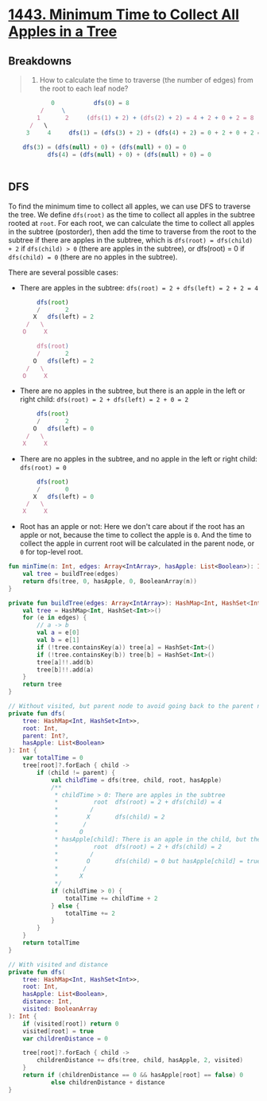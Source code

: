 # [1443. Minimum Time to Collect All Apples in a Tree](https://leetcode.com/problems/minimum-time-to-collect-all-apples-in-a-tree/description/)

## Breakdowns
> 1. How to calculate the time to traverse (the number of edges) from the root to each leaf node?
```js
            0           dfs(0) = 8
         /     \         
        1       2     (dfs(1) + 2) + (dfs(2) + 2) = 4 + 2 + 0 + 2 = 8
      /   \     
     3     4     dfs(1) = (dfs(3) + 2) + (dfs(4) + 2) = 0 + 2 + 0 + 2 = 4
                        
    dfs(3) = (dfs(null) + 0) + (dfs(null) + 0) = 0
           dfs(4) = (dfs(null) + 0) + (dfs(null) + 0) = 0
                        
```

## DFS
To find the minimum time to collect all apples, we can use DFS to traverse the tree. We define `dfs(root)` as the time to collect all apples in the subtree rooted at `root`. For each root, we can calculate the time to collect all apples in the subtree (postorder), then add the time to traverse from the root to the subtree if there are apples in the subtree, which is `dfs(root) = dfs(child) + 2` if `dfs(child) > 0` (there are apples in the subtree), or dfs(root) = 0 if `dfs(child) = 0` (there are no apples in the subtree).

There are several possible cases:
* There are apples in the subtree: `dfs(root) = 2 + dfs(left) = 2 + 2 = 4`
```js
        dfs(root)
        /       2
       X   dfs(left) = 2
     /   \
    O     X

        dfs(root)
        /       2
       O   dfs(left) = 2
     /   \
    O     X
```
* There are no apples in the subtree, but there is an apple in the left or right child: `dfs(root) = 2 + dfs(left) = 2 + 0 = 2`
```js
        dfs(root)
        /       2
       O   dfs(left) = 0
     /   \
    X     X
```
* There are no apples in the subtree, and no apple in the left or right child: `dfs(root) = 0`
```js
        dfs(root)
        /       0
       X   dfs(left) = 0
     /   \
    X     X
```

* Root has an apple or not: Here we don't care about if the root has an apple or not, because the time to collect the apple is `0`. And the time to collect the apple in current root will be calculated in the parent node, or `0` for top-level root.

```kotlin
fun minTime(n: Int, edges: Array<IntArray>, hasApple: List<Boolean>): Int {
    val tree = buildTree(edges)
    return dfs(tree, 0, hasApple, 0, BooleanArray(n))
}

private fun buildTree(edges: Array<IntArray>): HashMap<Int, HashSet<Int>> {
    val tree = HashMap<Int, HashSet<Int>>()
    for (e in edges) {
        // a -> b
        val a = e[0]
        val b = e[1]
        if (!tree.containsKey(a)) tree[a] = HashSet<Int>()
        if (!tree.containsKey(b)) tree[b] = HashSet<Int>()
        tree[a]!!.add(b)
        tree[b]!!.add(a)
    }
    return tree
}

// Without visited, but parent node to avoid going back to the parent node
private fun dfs(
    tree: HashMap<Int, HashSet<Int>>,
    root: Int,
    parent: Int?,
    hasApple: List<Boolean>
): Int {
    var totalTime = 0
    tree[root]?.forEach { child ->
        if (child != parent) {
            val childTime = dfs(tree, child, root, hasApple)
            /**
             * childTime > 0: There are apples in the subtree
             *          root  dfs(root) = 2 + dfs(child) = 4
             *         /    
             *        X       dfs(child) = 2
             *       /     
             *      O     
             * hasApple[child]: There is an apple in the child, but there may not be apples in the subtree
             *          root  dfs(root) = 2 + dfs(child) = 2
             *         /    
             *        O       dfs(child) = 0 but hasApple[child] = true
             *       /     
             *      X     
             */
            if (childTime > 0) {
                totalTime += childTime + 2
            } else {
                totalTime += 2
            }
        }
    }
    return totalTime
}

// With visited and distance
private fun dfs(
    tree: HashMap<Int, HashSet<Int>>, 
    root: Int, 
    hasApple: List<Boolean>, 
    distance: Int,
    visited: BooleanArray
): Int {
    if (visited[root]) return 0
    visited[root] = true
    var childrenDistance = 0

    tree[root]?.forEach { child ->
        childrenDistance += dfs(tree, child, hasApple, 2, visited)
    }
    return if (childrenDistance == 0 && hasApple[root] == false) 0
            else childrenDistance + distance
}
```
